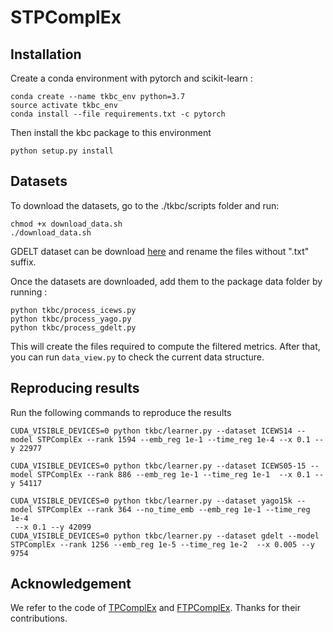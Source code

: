 # STPComplEx 
## Installation
Create a conda environment with pytorch and scikit-learn :
```
conda create --name tkbc_env python=3.7
source activate tkbc_env
conda install --file requirements.txt -c pytorch
```

Then install the kbc package to this environment
```
python setup.py install
```

## Datasets

To download the datasets, go to the ./tkbc/scripts folder and run:
```
chmod +x download_data.sh
./download_data.sh
```

GDELT dataset can be download [here](https://github.com/BorealisAI/de-simple/tree/master/datasets/gdelt) and rename the files without ".txt" suffix.

Once the datasets are downloaded, add them to the package data folder by running :
```
python tkbc/process_icews.py
python tkbc/process_yago.py
python tkbc/process_gdelt.py
```

This will create the files required to compute the filtered metrics.
After that, you can run `data_view.py` to check the current data structure.

## Reproducing results

Run the following commands to reproduce the results

```
CUDA_VISIBLE_DEVICES=0 python tkbc/learner.py --dataset ICEWS14 --model STPComplEx --rank 1594 --emb_reg 1e-1 --time_reg 1e-4 --x 0.1 --y 22977 

CUDA_VISIBLE_DEVICES=0 python tkbc/learner.py --dataset ICEWS05-15 --model STPComplEx --rank 886 --emb_reg 1e-1 --time_reg 1e-1  --x 0.1 --y 54117  

CUDA_VISIBLE_DEVICES=0 python tkbc/learner.py --dataset yago15k --model STPComplEx --rank 364 --no_time_emb --emb_reg 1e-1 --time_reg 1e-4
 --x 0.1 --y 42099
CUDA_VISIBLE_DEVICES=0 python tkbc/learner.py --dataset gdelt --model STPComplEx --rank 1256 --emb_reg 1e-5 --time_reg 1e-2  --x 0.005 --y 9754

```

## Acknowledgement
We refer to the code of [TPComplEx](https://github.com/Jinfa/TPComplEx) and [FTPComplEx](https://github.com/trungnnhcmue/FTPComplEx). Thanks for their contributions.
